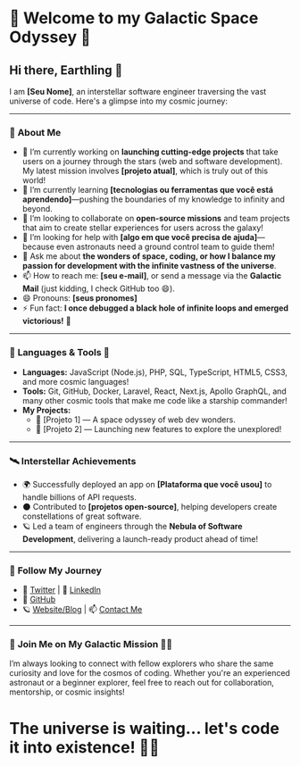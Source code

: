 # 🌌 Welcome to my Galactic Space Odyssey 🌌

## Hi there, Earthling 👋

I am **[Seu Nome]**, an interstellar software engineer traversing the vast universe of code. Here's a glimpse into my cosmic journey:

---

### 🚀 **About Me**

- 🔭 I’m currently working on **launching cutting-edge projects** that take users on a journey through the stars (web and software development). My latest mission involves **[projeto atual]**, which is truly out of this world!  
- 🌱 I’m currently learning **[tecnologias ou ferramentas que você está aprendendo]**—pushing the boundaries of my knowledge to infinity and beyond.  
- 👯 I’m looking to collaborate on **open-source missions** and team projects that aim to create stellar experiences for users across the galaxy!  
- 🤔 I’m looking for help with **[algo em que você precisa de ajuda]**—because even astronauts need a ground control team to guide them!  
- 💬 Ask me about **the wonders of space, coding, or how I balance my passion for development with the infinite vastness of the universe**.  
- 📫 How to reach me: **[seu e-mail]**, or send a message via the **Galactic Mail** (just kidding, I check GitHub too 😄).  
- 😄 Pronouns: **[seus pronomes]**  
- ⚡ Fun fact: **I once debugged a black hole of infinite loops and emerged victorious!** 🌟

---

### 🌠 **Languages & Tools** 🚀

- **Languages:** JavaScript (Node.js), PHP, SQL, TypeScript, HTML5, CSS3, and more cosmic languages!
- **Tools:** Git, GitHub, Docker, Laravel, React, Next.js, Apollo GraphQL, and many other cosmic tools that make me code like a starship commander!  
- **My Projects:**  
   - 🌌 [Projeto 1] — A space odyssey of web dev wonders.
   - 🌠 [Projeto 2] — Launching new features to explore the unexplored!

---

### 🛰️ **Interstellar Achievements**

- 🌍 Successfully deployed an app on **[Plataforma que você usou]** to handle billions of API requests.
- 🌑 Contributed to **[projetos open-source]**, helping developers create constellations of great software.
- 🪐 Led a team of engineers through the **Nebula of Software Development**, delivering a launch-ready product ahead of time!

---

### 📡 **Follow My Journey**

- 🌌 [Twitter](https://twitter.com/) | 🚀 [LinkedIn](https://www.linkedin.com/)
- 🌠 [GitHub](https://github.com/)
- 🪐 [Website/Blog](https://yourwebsite.com) | 📫 [Contact Me](mailto:your.email@example.com)

---

### 🌙 **Join Me on My Galactic Mission** 👨‍🚀

I’m always looking to connect with fellow explorers who share the same curiosity and love for the cosmos of coding. Whether you're an experienced astronaut or a beginner explorer, feel free to reach out for collaboration, mentorship, or cosmic insights!

# The universe is waiting... let's code it into existence! 🌌🚀
